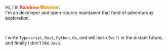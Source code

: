 Hi, I'm <strong class="bg-rainbow">Rainbow Watcher</strong>.<br>
I'm an developer and open-source maintainer that fond of adventurous exploration.

<br>

I write `Typescript`, `Rust`, `Python`, `Go`, and will learn `Swift` in the distant future,  
and finally i don't like `Java`.

<style lang="css">
.bg-rainbow {
    font-weight: 900;
    background:
        linear-gradient(to right, #ef4444, #f97316, #eab308, #22c55e, #2dd4bf, #3b82f6, #6666ff, #ef4444, #f97316, #f97316, #eab308);
    background-size: 400% 100%;
    animation: flow 30s linear infinite;
    -webkit-background-clip: text;
    background-clip: text;
    color: transparent;
}

@keyframes flow {
    0% {
        background-position: 0 0;
        background-position-x: left;
    }

    100% {
        background-position: 100% 0;
        background-position-x: right;
    }
}
</style>
